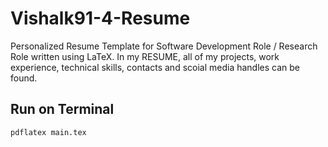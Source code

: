 # Vishalk91-4-Resume
Personalized Resume Template for Software Development Role / Research Role written using LaTeX. 
In my RESUME, all of my projects, work experience, technical skills, contacts and scoial media handles can be found.

## Run on Terminal

```sh
pdflatex main.tex
```
